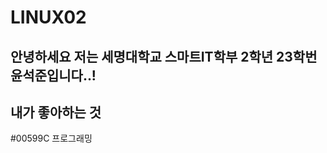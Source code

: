 # LINUX02
 <h2>안녕하세요 저는 세명대학교 스마트IT학부 2학년 23학번 윤석준입니다..!</h2>

 
 
 <h2>내가 좋아하는 것</h2>
 #00599C 
 프로그래밍
 
